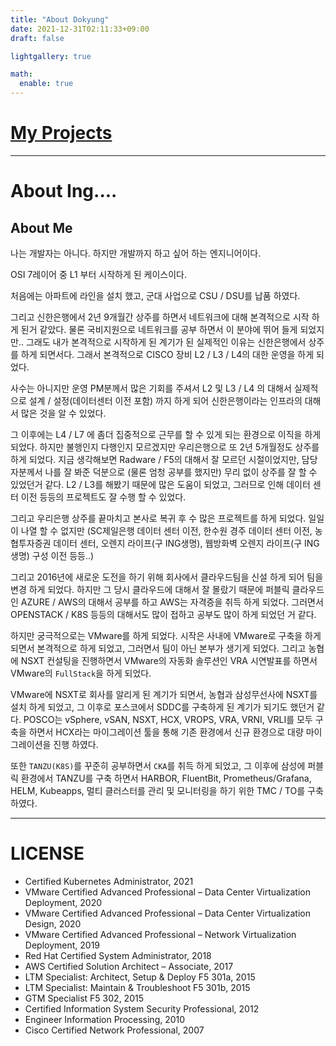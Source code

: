 ```yaml
---
title: "About Dokyung"
date: 2021-12-31T02:11:33+09:00
draft: false

lightgallery: true

math:
  enable: true
---
```


# [<i class="fas fa-link"></i> My Projects](https://angry-shoemaker-4fc.notion.site/A-person-who-seeks-to-transform-the-data-center-2242bdb392f84342a13ae7dd82fa0d9b)
---

# About Ing....

## About Me

나는 개발자는 아니다. 하지만 개발까지 하고 싶어 하는 엔지니어이다.

OSI 7레이어 중 L1 부터 시작하게 된 케이스이다.

처음에는 아파트에 라인을 설치 했고, 군대 사업으로 CSU / DSU를 납품 하였다.

그리고 신한은행에서 2년 9개월간 상주를 하면서 네트워크에 대해 본격적으로 시작 하게 된거 같았다. 물론 국비지원으로 네트워크를 공부 하면서 이 분야에 뛰어 들게 되었지만.. 그래도 내가 본격적으로 시작하게 된 계기가 된 실제적인 이유는 신한은행에서 상주를 하게 되면서다. 그래서 본격적으로 CISCO 장비 L2 / L3 / L4의 대한 운영을 하게 되었다.

사수는 아니지만 운영 PM분께서 많은 기회를 주셔서 L2 및 L3 / L4 의 대해서 실제적으로 설계 / 설정(데이터센터 이전 포함) 까지 하게 되어 신한은행이라는 인프라의 대해서 많은 것을 알 수 있었다.

그 이후에는 L4 / L7 에 좀더 집중적으로 근무를 할 수 있게 되는 환경으로 이직을 하게 되었다. 하지만 불행인지 다행인지 모르겠지만 우리은행으로 또 2년 5개월정도 상주를 하게 되었다. 지금 생각해보면 Radware / F5의 대해서 잘 모르던 시절이었지만, 담당자분께서 나를 잘 봐준 덕분으로 (물론 엄청 공부를 했지만) 무리 없이 상주를 잘 할 수 있었던거 같다. L2 / L3를 해봤기 때문에 많은 도움이 되었고, 그러므로 인해 데이터 센터 이전 등등의 프로젝트도 잘 수행 할 수 있었다.

그리고 우리은행 상주를 끝마치고 본사로 복귀 후 수 많은 프로젝트를 하게 되었다. 
일일이 나열 할 수 없지만 (SC제일은행 데이터 센터 이전, 한수원 경주 데이터 센터 이전, 농협투자증권 데이터 센터, 오렌지 라이프(구 ING생명), 웹방화벽 오렌지 라이프(구 ING생명) 구성 이전 등등..)

그리고 2016년에 새로운 도전을 하기 위해 회사에서 클라우드팀을 신설 하게 되어 팀을 변경 하게 되었다.
하지만 그 당시 클라우드에 대해서 잘 몰랐기 때문에 퍼블릭 클라우드인 AZURE / AWS의 대해서 공부를 하고 AWS는 자격증을 취득 하게 되었다. 그러면서 OPENSTACK / K8S 등등의 대해서도 많이 접하고 공부도 많이 하게 되었던 거 같다.

하지만 궁극적으로는 VMware를 하게 되었다. 
시작은 사내에 VMware로 구축을 하게 되면서 본격적으로 하게 되었고, 그러면서 팀이 아닌 본부가 생기게 되었다.
그리고 농협에 NSXT 컨설팅을 진행하면서 VMware의 자동화 솔루션인 VRA 시연발표를 하면서 VMware의 `FullStack`을 하게 되었다.

VMware에 NSXT로 회사를 알리게 된 계기가 되면서, 농협과 삼성무선사에 NSXT를 설치 하게 되었고, 
그 이후로 포스코에서 SDDC를 구축하게 된 계기가 되기도 했던거 같다. POSCO는 vSphere, vSAN, NSXT, HCX, VROPS, VRA, VRNI, VRLI를 모두 구축을 하면서 HCX라는 마이그레이션 툴을 통해 기존 환경에서 신규 환경으로 대량 마이그레이션을 진행 하였다.

또한 `TANZU(K8S)`를 꾸준히 공부하면서 `CKA`를 취득 하게 되었고, 그 이후에 삼성에 퍼블릭 환경에서 TANZU를 구축 하면서 HARBOR, FluentBit, Prometheus/Grafana, HELM, Kubeapps, 멀티 클러스터를 관리 및 모니터링을 하기 위한 TMC / TO를 구축 하였다. 

---
# LICENSE
- Certified Kubernetes Administrator, 2021
- VMware Certified Advanced Professional – Data Center Virtualization Deployment, 2020
- VMware Certified Advanced Professional – Data Center Virtualization Design, 2020
- VMware Certified Advanced Professional – Network Virtualization Deployment, 2019
- Red Hat Certified System Administrator, 2018
- AWS Certified Solution Architect – Associate, 2017
- LTM Specialist: Architect, Setup & Deploy F5 301a, 2015
- LTM Specialist: Maintain & Troubleshoot F5 301b, 2015
- GTM Specialist F5 302, 2015
- Certified Information System Security Professional, 2012
- Engineer Information Processing, 2010
- Cisco Certified Network Professional, 2007
